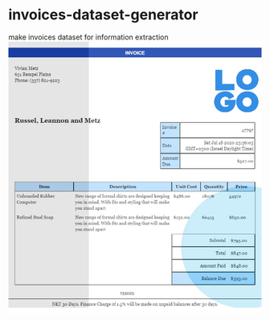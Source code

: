 # invoices-dataset-generator
make invoices dataset for information extraction
![Alt text](image.jpg?raw=true "invoice 1")
